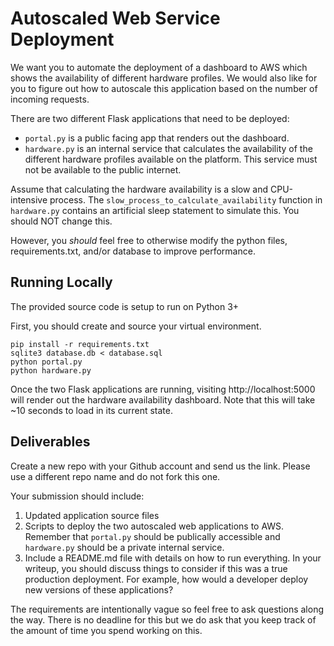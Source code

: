 # Autoscaled Web Service Deployment

We want you to automate the deployment of a dashboard to AWS which shows the availability of different hardware profiles. We would also like for you to figure out how to autoscale this application based on the number of incoming requests.

There are two different Flask applications that need to be deployed:

* `portal.py` is a public facing app that renders out the dashboard.
* `hardware.py` is an internal service that calculates the availability of the different hardware profiles available on the platform. This service must not be available to the public internet.

Assume that calculating the hardware availability is a slow and CPU-intensive process. The `slow_process_to_calculate_availability` function in `hardware.py` contains an artificial sleep statement to simulate this. You should NOT change this.

However, you _should_ feel free to otherwise modify the python files, requirements.txt, and/or database to improve performance.

## Running Locally
The provided source code is setup to run on Python 3+

First, you should create and source your virtual environment.

```
pip install -r requirements.txt
sqlite3 database.db < database.sql
python portal.py
python hardware.py
```

Once the two Flask applications are running, visiting http://localhost:5000 will render out the hardware availability dashboard. Note that this will take ~10 seconds to load in its current state.

## Deliverables

Create a new repo with your Github account and send us the link. Please use a different repo name and do not fork this one.

Your submission should include:
1. Updated application source files
1. Scripts to deploy the two autoscaled web applications to AWS. Remember that `portal.py` should be publically accessible and `hardware.py` should be a private internal service.
1. Include a README.md file with details on how to run everything. In your writeup, you should discuss things to consider if this was a true production deployment. For example, how would a developer deploy new versions of these applications?

The requirements are intentionally vague so feel free to ask questions along the way. There is no deadline for this but we do ask that you keep track of the amount of time you spend working on this.
